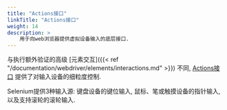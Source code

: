 ```yaml
---
title: "Actions接口"
linkTitle: "Actions接口"
weight: 14
description: >
    用于向web浏览器提供虚拟设备输入的底层接口.
---
```


与执行额外验证的高级
[元素交互]({{< ref "/documentation/webdriver/elements/interactions.md" >}}) 不同,
[Actions接口](https://w3c.github.io/webdriver/#dfn-actions) 
提供了对输入设备的细粒度控制.

Selenium提供3种输入源:
键盘设备的键位输入,
鼠标、笔或触摸设备的指针输入,
以及支持滚轮的滚轮输入.
